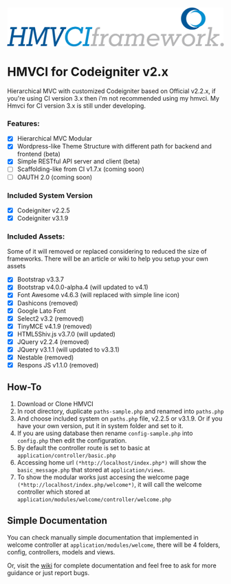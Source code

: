 ![](https://github.com/rahendz/hmvci/raw/master/application/includes/assets/images/hmvci-logo.png)

# HMVCI for Codeigniter v2.x
Hierarchical MVC with customized Codeigniter based on Official v2.2.x, if you're using CI version 3.x then i'm not recommended using my hmvci. My Hmvci for CI version 3.x is still under developing.

### Features:
- [x] Hierarchical MVC Modular
- [x] Wordpress-like Theme Structure with different path for backend and frontend (beta)
- [x] Simple RESTful API server and client (beta)
- [ ] Scaffolding-like from CI v1.7.x (coming soon)
- [ ] OAUTH 2.0 (coming soon)

### Included System Version
- [x] Codeigniter v2.2.5
- [x] Codeigniter v3.1.9

### Included Assets:
Some of it will removed or replaced considering to reduced the size of frameworks.
There will be an article or wiki to help you setup your own assets
- [x] Bootstrap v3.3.7
- [x] Bootstrap v4.0.0-alpha.4 (will updated to v4.1)
- [x] Font Awesome v4.6.3 (will replaced with simple line icon)
- [x] Dashicons (removed)
- [x] Google Lato Font
- [x] Select2 v3.2 (removed)
- [x] TinyMCE v4.1.9 (removed)
- [x] HTML5Shiv.js v3.7.0 (will updated)
- [x] JQuery v2.2.4 (removed)
- [x] JQuery v3.1.1 (will updated to v3.3.1)
- [x] Nestable (removed)
- [x] Respons JS v1.1.0 (removed)

## How-To
1.  Download or Clone HMVCI
2.  In root directory, duplicate `paths-sample.php` and renamed into `paths.php`
3.  And choose included system on `paths.php` file, v2.2.5 or v3.1.9. Or if you have your own version, put it in system folder and set to it.
4.  If you are using database then rename `config-sample.php` into `config.php` then edit the configuration.
5.  By default the controller route is set to basic at `application/controller/basic.php`
6.  Accessing home url `(*http://localhost/index.php*)` will show the `basic_message.php` that stored at `application/views`.
7. To show the modular works just accesing the welcome page `(*http://localhost/index.php/welcome*)`, it will call the welcome controller which stored at `application/modules/welcome/controller/welcome.php`

## Simple Documentation
You can check manually simple documentation that implemented in welcome controller at `application/modules/welcome`, 
there will be 4 folders, config, controllers, models and views.

Or, visit the [wiki](https://github.com/rahendz/HMVCI/wiki) for complete documentation and feel free to ask for more guidance or just report bugs.
